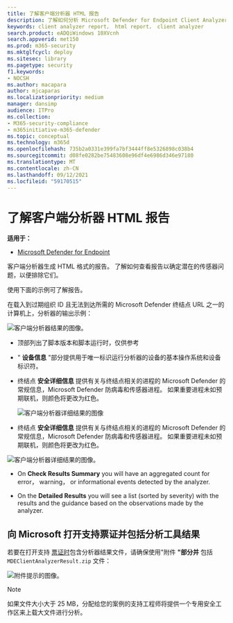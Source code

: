 ```yaml
---
title: 了解客户端分析器 HTML 报告
description: 了解如何分析 Microsoft Defender for Endpoint Client Analyzer HTML 报告
keywords: client analyzer report， html report， client analyzer
search.product: eADQiWindows 10XVcnh
search.appverid: met150
ms.prod: m365-security
ms.mktglfcycl: deploy
ms.sitesec: library
ms.pagetype: security
f1.keywords:
- NOCSH
ms.author: macapara
author: mjcaparas
ms.localizationpriority: medium
manager: dansimp
audience: ITPro
ms.collection:
- M365-security-compliance
- m365initiative-m365-defender
ms.topic: conceptual
ms.technology: m365d
ms.openlocfilehash: 735b2a0331e399fa7bf3444ff8e5326898c038b4
ms.sourcegitcommit: d08fe0282be75483608e96df4e6986d346e97180
ms.translationtype: MT
ms.contentlocale: zh-CN
ms.lasthandoff: 09/12/2021
ms.locfileid: "59170515"
---
```

# <a name="understand-the-client-analyzer-html-report"></a>了解客户端分析器 HTML 报告

**适用于：**
- [Microsoft Defender for Endpoint](https://go.microsoft.com/fwlink/p/?linkid=2146631)

客户端分析器生成 HTML 格式的报告。 了解如何查看报告以确定潜在的传感器问题，以便排除它们。

使用下面的示例可了解报告。

 在载入到过期组织 ID 且无法到达所需的 Microsoft Defender 终结点 URL 之一的计算机上，分析器的输出示例：

![客户端分析器结果的图像。](images/147cbcf0f7b6f0ff65d200bf3e4674cb.png)

- 顶部列出了脚本版本和脚本运行时，仅供参考
- " **设备信息** "部分提供用于唯一标识运行分析器的设备的基本操作系统和设备标识符。
- 终结点 **安全详细信息** 提供有关与终结点相关的进程的 Microsoft Defender 的常规信息，Microsoft Defender 防病毒和传感器进程。 如果重要进程未如预期联机，则颜色将更改为红色。

  ![客户端分析器详细结果的图像](images/85f56004dc6bd1679c3d2c063e36cb80.png)

-   终结点 **安全详细信息** 提供有关与终结点相关的进程的 Microsoft Defender 的常规信息，Microsoft Defender 防病毒和传感器进程。 如果重要进程未如预期联机，则颜色将更改为红色。

![客户端分析器详细结果的图像。](images/85f56004dc6bd1679c3d2c063e36cb80.png)

-   On **Check Results Summary** you will have an aggregated count for error， warning， or informational events detected by the analyzer.

-   On the **Detailed Results** you will see a list (sorted by severity) with the results and the guidance based on the observations made by the analyzer.

## <a name="open-a-support-ticket-to-microsoft-and-include-the-analyzer-results"></a>向 Microsoft 打开支持票证并包括分析工具结果

若要在打开支持 [票证时](contact-support.md#open-a-service-request)包含分析器结果文件，请确保使用"附件 **"部分并** 包括 `MDEClientAnalyzerResult.zip` 文件：

![附件提示的图像。](images/508c189656c3deb3b239daf811e33741.png)

> [!NOTE]
> 如果文件大小大于 25 MB，分配给您的案例的支持工程师将提供一个专用安全工作区来上载大文件进行分析。
